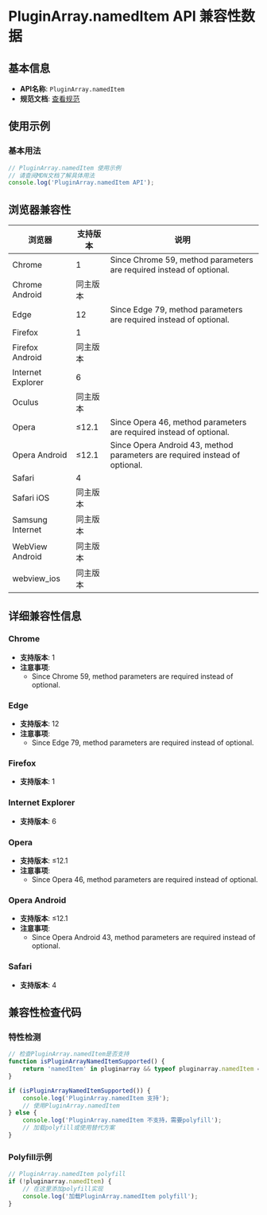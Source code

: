 # PluginArray.namedItem API 兼容性数据

## 基本信息

- **API名称**: `PluginArray.namedItem`
- **规范文档**: [查看规范](https://html.spec.whatwg.org/multipage/system-state.html#dom-pluginarray-nameditem)

## 使用示例

### 基本用法

```javascript
// PluginArray.namedItem 使用示例
// 请查阅MDN文档了解具体用法
console.log('PluginArray.namedItem API');
```

## 浏览器兼容性

| 浏览器 | 支持版本 | 说明 |
|--------|----------|------|
| Chrome | 1 | Since Chrome 59, method parameters are required instead of optional. |
| Chrome Android | 同主版本 |  |
| Edge | 12 | Since Edge 79, method parameters are required instead of optional. |
| Firefox | 1 |  |
| Firefox Android | 同主版本 |  |
| Internet Explorer | 6 |  |
| Oculus | 同主版本 |  |
| Opera | ≤12.1 | Since Opera 46, method parameters are required instead of optional. |
| Opera Android | ≤12.1 | Since Opera Android 43, method parameters are required instead of optional. |
| Safari | 4 |  |
| Safari iOS | 同主版本 |  |
| Samsung Internet | 同主版本 |  |
| WebView Android | 同主版本 |  |
| webview_ios | 同主版本 |  |

## 详细兼容性信息

### Chrome

- **支持版本**: 1
- **注意事项**:
  - Since Chrome 59, method parameters are required instead of optional.

### Edge

- **支持版本**: 12
- **注意事项**:
  - Since Edge 79, method parameters are required instead of optional.

### Firefox

- **支持版本**: 1

### Internet Explorer

- **支持版本**: 6

### Opera

- **支持版本**: ≤12.1
- **注意事项**:
  - Since Opera 46, method parameters are required instead of optional.

### Opera Android

- **支持版本**: ≤12.1
- **注意事项**:
  - Since Opera Android 43, method parameters are required instead of optional.

### Safari

- **支持版本**: 4

## 兼容性检查代码

### 特性检测

```javascript
// 检查PluginArray.namedItem是否支持
function isPluginArrayNamedItemSupported() {
    return 'namedItem' in pluginarray && typeof pluginarray.namedItem === 'function';
}

if (isPluginArrayNamedItemSupported()) {
    console.log('PluginArray.namedItem 支持');
    // 使用PluginArray.namedItem
} else {
    console.log('PluginArray.namedItem 不支持，需要polyfill');
    // 加载polyfill或使用替代方案
}
```

### Polyfill示例

```javascript
// PluginArray.namedItem polyfill
if (!pluginarray.namedItem) {
    // 在这里添加polyfill实现
    console.log('加载PluginArray.namedItem polyfill');
}
```

